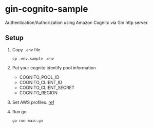 # gin-cognito-sample
Authentication/Authorization using Amazon Cognito via Gin http server.

## Setup

1. Copy `.env` file
    ```
    cp .env.sample .env
    ```

1. Put your cognito identify pool information
    - COGNITO_POOL_ID
    - COGNITO_CLIENT_ID
    - COGNITO_CLIENT_SECRET
    - COGNITO_REGION

1. Set AWS profiles. [ref](https://docs.aws.amazon.com/cli/latest/userguide/cli-configure-files.html)

1. Run go
    ```
    go run main.go
    ```
